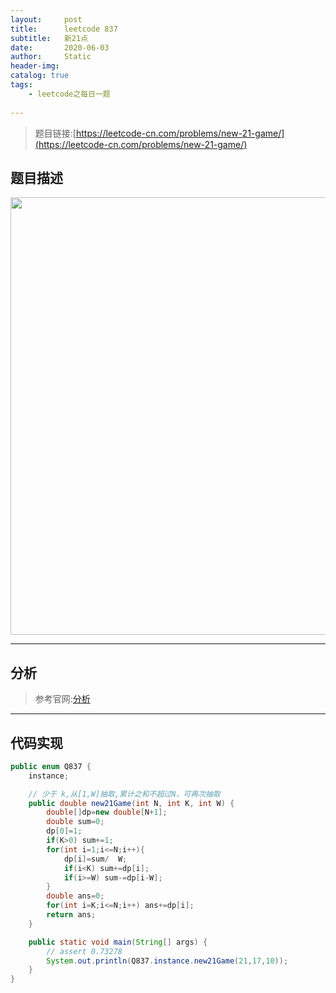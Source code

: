 ```yaml
---
layout:     post
title:      leetcode 837
subtitle:   新21点
date:       2020-06-03
author:     Static
header-img: 
catalog: true
tags:
    - leetcode之每日一题
    
---
```


> 题目链接:[https://leetcode-cn.com/problems/new-21-game/](https://leetcode-cn.com/problems/new-21-game/)

## 题目描述

<html>
    <img src="/img/leetcode/leetcode-interview-837.png" width="700" height="700" /> 
</html>

---

## 分析

> 参考官网:[分析](https://leetcode-cn.com/problems/new-21-game/solution/xin-21dian-by-leetcode-solution/)

---

## 代码实现

```java
public enum Q837 {
    instance;

    // 少于 k,从[1,W]抽取,累计之和不超过N，可再次抽取
    public double new21Game(int N, int K, int W) {
        double[]dp=new double[N+1];
        double sum=0;
        dp[0]=1;
        if(K>0) sum+=1;
        for(int i=1;i<=N;i++){
            dp[i]=sum/  W;
            if(i<K) sum+=dp[i];
            if(i>=W) sum-=dp[i-W];
        }
        double ans=0;
        for(int i=K;i<=N;i++) ans+=dp[i];
        return ans;
    }

    public static void main(String[] args) {
        // assert 0.73278
        System.out.println(Q837.instance.new21Game(21,17,10));
    }
}
```